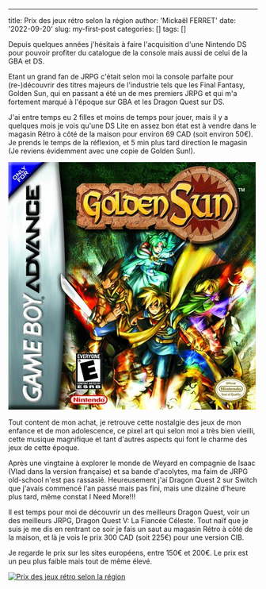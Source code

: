 ------------------------------------------------------------------------

title: Prix des jeux rétro selon la région author: 'Mickaël FERRET' date: '2022-09-20' slug: my-first-post categories: \[\] tags: \[\]

Depuis quelques années j'hésitais à faire l'acquisition d'une Nintendo DS pour pouvoir profiter du catalogue de la console mais aussi de celui de la GBA et DS.

Etant un grand fan de JRPG c'était selon moi la console parfaite pour (re-)découvrir des titres majeurs de l'industrie tels que les Final Fantasy, Golden Sun, qui en passant a été un de mes premiers JRPG et qui m'a fortement marqué à l'époque sur GBA et les Dragon Quest sur DS.

J'ai entre temps eu 2 filles et moins de temps pour jouer, mais il y a quelques mois je vois qu'une DS Lite en assez bon état est à vendre dans le magasin Rétro à côté de la maison pour environ 69 CAD (soit environ 50€). Je prends le temps de la réflexion, et 5 min plus tard direction le magasin (Je reviens évidemment avec une copie de Golden Sun!).

![](images/GoldenSun-GBA-BoxArt.jpg)

Tout content de mon achat, je retrouve cette nostalgie des jeux de mon enfance et de mon adolescence, ce pixel art qui selon moi a très bien vieilli, cette musique magnifique et tant d'autres aspects qui font le charme des jeux de cette époque.

Après une vingtaine à explorer le monde de Weyard en compagnie de Isaac (Vlad dans la version française) et sa bande d'acolytes, ma faim de JRPG old-school n'est pas rassasié. Heureusement j'ai Dragon Quest 2 sur Switch que j'avais commencé l'an passé mais pas fini, mais une dizaine d'heure plus tard, même constat I Need More!!!

Il est temps pour moi de découvrir un des meilleurs Dragon Quest, voir un des meilleurs JRPG, Dragon Quest V: La Fiancée Céleste. Tout naïf que je suis je me dis en rentrant ce soir je fais un saut au magasin Rétro à côté de la maison, et là je vois le prix 300 CAD (soit 225€) pour une version CIB.

Je regarde le prix sur les sites européens, entre 150€ et 200€. Le prix est un peu plus faible mais tout de même élevé.

<div class='tableauPlaceholder' id='viz1663726669568' style='position: relative'><noscript><a href='#'><img alt='Prix des jeux rétro selon la région ' src='https:&#47;&#47;public.tableau.com&#47;static&#47;images&#47;Pr&#47;PrixdesjeuxRtroselonlargion&#47;Prixdesjeuxrtroselonlargion&#47;1_rss.png' style='border: none' /></a></noscript><object class='tableauViz'  style='display:none;'><param name='host_url' value='https%3A%2F%2Fpublic.tableau.com%2F' /> <param name='embed_code_version' value='3' /> <param name='site_root' value='' /><param name='name' value='PrixdesjeuxRtroselonlargion&#47;Prixdesjeuxrtroselonlargion' /><param name='tabs' value='no' /><param name='toolbar' value='yes' /><param name='static_image' value='https:&#47;&#47;public.tableau.com&#47;static&#47;images&#47;Pr&#47;PrixdesjeuxRtroselonlargion&#47;Prixdesjeuxrtroselonlargion&#47;1.png' /> <param name='animate_transition' value='yes' /><param name='display_static_image' value='yes' /><param name='display_spinner' value='yes' /><param name='display_overlay' value='yes' /><param name='display_count' value='yes' /><param name='language' value='fr-FR' /></object></div>

<script type='text/javascript'>                    var divElement = document.getElementById('viz1663726669568');                    var vizElement = divElement.getElementsByTagName('object')[0];                    if ( divElement.offsetWidth > 800 ) { vizElement.style.width='1000px';vizElement.style.height='827px';} else if ( divElement.offsetWidth > 500 ) { vizElement.style.width='1000px';vizElement.style.height='827px';} else { vizElement.style.width='100%';vizElement.style.height='1377px';}                     var scriptElement = document.createElement('script');                    scriptElement.src = 'https://public.tableau.com/javascripts/api/viz_v1.js';                    vizElement.parentNode.insertBefore(scriptElement, vizElement);                </script>
